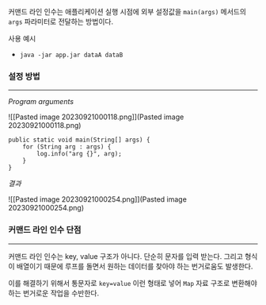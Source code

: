
커맨드 라인 인수는 애플리케이션 실행 시점에 외부 설정값을 `main(args)` 메서드의 `args` 파라미터로 전달하는 방법이다.

사용 예시
- `java -jar app.jar dataA dataB`


### 설정 방법

---


*Program arguments*

![[Pasted image 20230921000118.png]](Pasted image 20230921000118.png)


```
public static void main(String[] args) {  
    for (String arg : args) {  
        log.info("arg {}", arg);  
    }  
}
```


*결과*

![[Pasted image 20230921000254.png]](Pasted image 20230921000254.png)


### 커맨드 라인 인수 단점
----

커맨드 라인 인수는 key, value 구조가 아니다. 단순히 문자를 입력 받는다. 그리고 형식이 배열이기 때문에 루프를 돌면서 원하는 데이터를 찾아야 하는 번거로움도 발생한다.

이를 해결하기 위해서 통문자로 `key=value` 이런 형태로 넣어 `Map` 자료 구조로 변환해야하는 번거로운 작업을 수반한다.